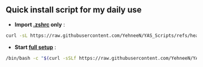 ## Quick install script for my daily use

- **Import [.zshrc](https://github.com/YehneeN/YAS_Scripts/blob/main/Bash/zshrc) only** :

```sh
curl -sL https://raw.githubusercontent.com/YehneeN/YAS_Scripts/refs/heads/main/Bash/zshrc -o ~/.zshrc
```


- **Start [full setup](https://github.com/YehneeN/YAS_Scripts/blob/main/Bash/Installation_DYS.sh)** :

```sh
/bin/bash -c "$(curl -sSLf https://raw.githubusercontent.com/YehneeN/YAS_Scripts/refs/heads/main/Bash/Installation_DYS.sh)"
```

